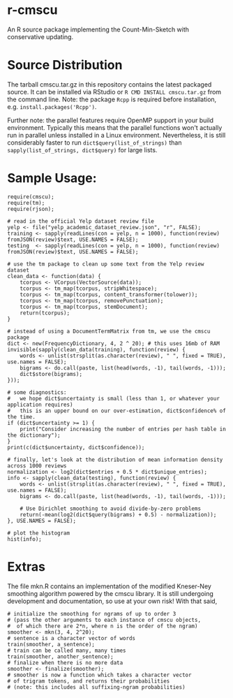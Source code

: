 # r-cmscu
An R source package implementing the Count-Min-Sketch with conservative updating.

# Source Distribution
The tarball cmscu.tar.gz in this repository contains the latest packaged source. It can be installed via RStudio or `R CMD INSTALL cmscu.tar.gz` from the command line. Note: the package `Rcpp` is required before installation, e.g. `install.packages('Rcpp')`.

Further note: the parallel features require OpenMP support in your build environment. Typically this means that the parallel functions won't actually run in parallel unless installed in a Linux environment. Nevertheless, it is still considerably faster to run `dict$query(list_of_strings)` than `sapply(list_of_strings, dict$query)` for large lists.

# Sample Usage:
	require(cmscu);
	require(tm);
	require(rjson);

	# read in the official Yelp dataset review file
	yelp <- file("yelp_academic_dataset_review.json", "r", FALSE);
	training <- sapply(readLines(con = yelp, n = 1000), function(review) fromJSON(review)$text, USE.NAMES = FALSE);
	testing  <- sapply(readLines(con = yelp, n = 1000), function(review) fromJSON(review)$text, USE.NAMES = FALSE);

	# use the tm package to clean up some text from the Yelp review dataset
	clean_data <- function(data) {
	    tcorpus <- VCorpus(VectorSource(data));
	    tcorpus <- tm_map(tcorpus, stripWhitespace);
	    tcorpus <- tm_map(tcorpus, content_transformer(tolower));
	    tcorpus <- tm_map(tcorpus, removePunctuation);
	    tcorpus <- tm_map(tcorpus, stemDocument);
	    return(tcorpus);
	}

	# instead of using a DocumentTermMatrix from tm, we use the cmscu package
	dict <- new(FrequencyDictionary, 4, 2 ^ 20); # this uses 16mb of RAM
	invisible(sapply(clean_data(training), function(review) {
	    words <- unlist(strsplit(as.character(review), " ", fixed = TRUE), use.names = FALSE);
	    bigrams <- do.call(paste, list(head(words, -1), tail(words, -1)));
	    dict$store(bigrams);
	}));

	# some diagnostics:
	#   we hope dict$uncertainty is small (less than 1, or whatever your application requires)
	#   this is an upper bound on our over-estimation, dict$confidence% of the time.
	if (dict$uncertainty >= 1) {
	    print("Consider increasing the number of entries per hash table in the dictionary");
	}
	print(c(dict$uncertainty, dict$confidence));

	# finally, let's look at the distribution of mean information density across 1000 reviews
	normalization <- log2(dict$entries + 0.5 * dict$unique_entries);
	info <- sapply(clean_data(testing), function(review) {
	    words <- unlist(strsplit(as.character(review), " ", fixed = TRUE), use.names = FALSE);
	    bigrams <- do.call(paste, list(head(words, -1), tail(words, -1)));

	    # Use Dirichlet smoothing to avoid divide-by-zero problems
	    return(-mean(log2(dict$query(bigrams) + 0.5) - normalization));
	}, USE.NAMES = FALSE);

	# plot the histogram
	hist(info);

# Extras
The file mkn.R contains an implementation of the modified Kneser-Ney smoothing algorithm powered by the cmscu library. It is still undergoing development and documentation, so use at your own risk! With that said,

	# initialize the smoothing for ngrams of up to order 3
	# (pass the other arguments to each instance of cmscu objects,
	#  of which there are 2*n, where n is the order of the ngram)
	smoother <- mkn(3, 4, 2^20);
	# sentence is a character vector of words
	train(smoother, a_sentence);
	# train can be called many, many times
	train(smoother, another_sentence);
	# finalize when there is no more data
	smoother <- finalize(smoother);
	# smoother is now a function which takes a character vector
	# of trigram tokens, and returns their probabilities
	# (note: this includes all suffixing-ngram probabilities)

